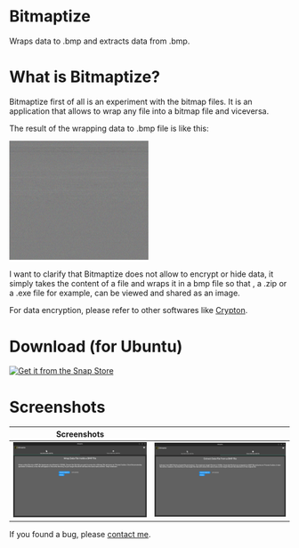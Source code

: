 # Bitmaptize

Wraps data to .bmp and extracts data from .bmp.

# What is Bitmaptize?

Bitmaptize first of all is an experiment with the bitmap files. It is an application that allows to wrap any file into a bitmap file and viceversa.

The result of the wrapping data to .bmp file is like this:

<img src="screenshots/sample.png" width="250">

I want to clarify that Bitmaptize does not allow to encrypt or hide data, it simply takes the content of a file and wraps it in a bmp file so that , a .zip or a .exe file for example, can be viewed and shared as an image.

For data encryption, please refer to other softwares like [Crypton](https://snapcraft.io/crypton).

# Download (for Ubuntu)

[![Get it from the Snap Store](https://snapcraft.io/static/images/badges/en/snap-store-black.svg)](https://snapcraft.io/bitmaptize)

# Screenshots

|                 Screenshots                 |                                             |
| :-----------------------------------------: | :-----------------------------------------: |
| <img src="screenshots/s1.png" width="250"/> | <img src="screenshots/s2.png" width="250"/> |

If you found a bug, please [contact me](http://andre-i.eu/#contactme).
